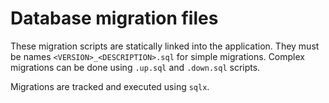 # Database migration files

These migration scripts are statically linked into the application. They must
be names `<VERSION>_<DESCRIPTION>.sql` for simple migrations. Complex migrations
can be done using `.up.sql` and `.down.sql` scripts.

Migrations are tracked and executed using `sqlx`.
